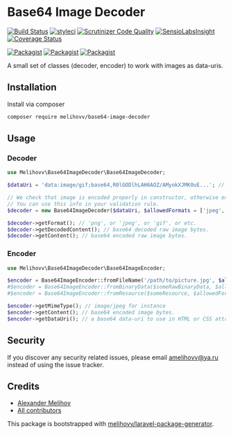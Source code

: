 # Base64 Image Decoder

[![Build Status](https://travis-ci.org/melihovv/base64-image-decoder.svg?branch=master)](https://travis-ci.org/melihovv/base64-image-decoder)
[![styleci](https://styleci.io/repos/121083762/shield)](https://styleci.io/repos/121083762)
[![Scrutinizer Code Quality](https://scrutinizer-ci.com/g/melihovv/base64-image-decoder/badges/quality-score.png?b=master)](https://scrutinizer-ci.com/g/melihovv/base64-image-decoder/?branch=master)
[![SensioLabsInsight](https://insight.sensiolabs.com/projects/1ba39d70-b4f8-4e78-9f65-dfba75f30cf5/mini.png)](https://insight.sensiolabs.com/projects/1ba39d70-b4f8-4e78-9f65-dfba75f30cf5)
[![Coverage Status](https://coveralls.io/repos/github/melihovv/base64-image-decoder/badge.svg?branch=master)](https://coveralls.io/github/melihovv/base64-image-decoder?branch=master)

[![Packagist](https://img.shields.io/packagist/v/melihovv/base64-image-decoder.svg)](https://packagist.org/packages/melihovv/base64-image-decoder)
[![Packagist](https://poser.pugx.org/melihovv/base64-image-decoder/d/total.svg)](https://packagist.org/packages/melihovv/base64-image-decoder)
[![Packagist](https://img.shields.io/packagist/l/melihovv/base64-image-decoder.svg)](https://packagist.org/packages/melihovv/base64-image-decoder)

A small set of classes (decoder, encoder) to work with images as data-uris.

## Installation

Install via composer
```bash
composer require melihovv/base64-image-decoder
```

## Usage

### Decoder

```php
use Melihovv\Base64ImageDecoder\Base64ImageDecoder;

$dataUri = 'data:image/gif;base64,R0lGODlhLAH6AOZ/AMyokXJMK0uE...'; // image may come from http request or any other source.

// We check that image is encoded properly in constructor, otherwise exception will be thrown.
// You can use this info in your validation rule.
$decoder = new Base64ImageDecoder($dataUri, $allowedFormats = ['jpeg', 'png', 'gif']);

$decoder->getFormat(); // 'png', or 'jpeg', or 'gif', or etc.
$decoder->getDecodedContent(); // base64 decoded raw image bytes.
$decoder->getContent(); // base64 encoded raw image bytes.
```

### Encoder

```php
use Melihovv\Base64ImageDecoder\Base64ImageEncoder;

$encoder = Base64ImageEncoder::fromFileName('/path/to/picture.jpg', $allowedFormats = ['jpeg', 'png', 'gif']);
#$encoder = Base64ImageEncoder::fromBinaryData($someRawBinaryData, $allowedFormats = ['jpeg', 'png', 'gif']);
#$encoder = Base64ImageEncoder::fromResource($someResource, $allowedFormats = ['jpeg', 'png', 'gif']);

$encoder->getMimeType(); // image/jpeg for instance
$encoder->getContent(); // base64 encoded image bytes.
$encoder->getDataUri(); // a base64 data-uri to use in HTML or CSS attributes.
```

## Security

If you discover any security related issues, please email amelihovv@ya.ru
instead of using the issue tracker.

## Credits

- [Alexander Melihov](https://github.com/melihovv/base64-image-decoder)
- [All contributors](https://github.com/melihovv/base64-image-decoder/graphs/contributors)

This package is bootstrapped with [melihovv/laravel-package-generator](https://github.com/melihovv/laravel-package-generator).
